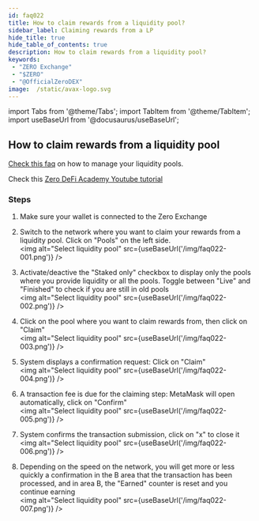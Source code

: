 ```yaml
---
id: faq022
title: How to claim rewards from a liquidity pool?
sidebar_label: Claiming rewards from a LP
hide_title: true
hide_table_of_contents: true
description: How to claim rewards from a liquidity pool?
keywords:
 - "ZERO Exchange"
 - "$ZERO"
 - "@OfficialZeroDEX"
image:  /static/avax-logo.svg
---
```


import Tabs from '@theme/Tabs';
import TabItem from '@theme/TabItem';
import useBaseUrl from '@docusaurus/useBaseUrl';

## How to claim rewards from a liquidity pool

[Check this faq](faq009.md) on how to manage your liquidity pools.

Check this [Zero DeFi Academy Youtube tutorial](https://www.youtube.com/watch?v=ONvbpnP1lxc&list=PLUrP9cz-3kCcVv7lYgtnNoNmKsFxfyCHb&index=2)


### Steps

1. Make sure your wallet is connected to the Zero Exchange 

1. Switch to the network where you want to claim your rewards from a liquidity pool. Click on "Pools" on the left side.   
<img alt="Select liquidity pool" src={useBaseUrl('/img/faq022-001.png')} />

1. Activate/deactive the "Staked only" checkbox to display only the pools where you provide liquidity or all the pools.  Toggle between "Live" and "Finished" to check if you are still in old pools  
<img alt="Select liquidity pool" src={useBaseUrl('/img/faq022-002.png')} />

1. Click on the pool where you want to claim rewards from, then click on "Claim"  
<img alt="Select liquidity pool" src={useBaseUrl('/img/faq022-003.png')} />

1. System displays a confirmation request: Click on "Claim"  
<img alt="Select liquidity pool" src={useBaseUrl('/img/faq022-004.png')} />

1. A transaction fee is due for the claiming step: MetaMask will open automatically, click on "Confirm"  
<img alt="Select liquidity pool" src={useBaseUrl('/img/faq022-005.png')} />

1. System confirms the transaction submission, click on "x" to close it  
<img alt="Select liquidity pool" src={useBaseUrl('/img/faq022-006.png')} />

1. Depending on the speed on the network, you will get more or less quickly a confirmation in the B area that the transaction has been processed, and in area B, the "Earned" counter is reset and you continue earning  
<img alt="Select liquidity pool" src={useBaseUrl('/img/faq022-007.png')} />

